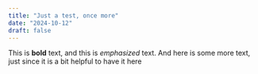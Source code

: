 ```yaml
---
title: "Just a test, once more"
date: "2024-10-12"
draft: false
---
```


This is **bold** text, and this is *emphasized* text. And here is some more text, just since it is a bit helpful to have it here
